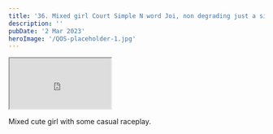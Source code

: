 ```yaml
---
title: '36. Mixed girl Court Simple N word Joi, non degrading just a simple joi'
description: ''
pubDate: '2 Mar 2023'
heroImage: '/QOS-placeholder-1.jpg'
---
```

<iframe src="https://drive.google.com/file/d/1rYffvK8fseCLU0t0EBcBXulIgXVtT4Ve/preview" width="200" height="100" allow="autoplay" allowfullscreen="allowfullscreen"></iframe>

Mixed cute girl with some casual raceplay.